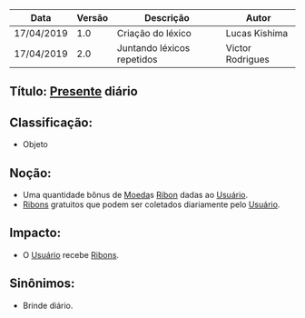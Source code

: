 | Data | Versão | Descrição | Autor |
|---|---|---|---|
| 17/04/2019 | 1.0 | Criação do léxico  | Lucas Kishima |
| 17/04/2019 | 2.0 | Juntando léxicos repetidos  | Victor Rodrigues |


## Título: [Presente](https://github.com/requisitos-2019-1/Ribon/blob/master/Modelagem%20de%20Requisitos/Lexicos/Doação.md) diário

## Classificação:

- Objeto

## Noção:

- Uma quantidade bônus de [Moeda](https://github.com/requisitos-2019-1/Ribon/blob/master/Modelagem%20de%20Requisitos/Lexicos/Ribon.md)s [Ribon](https://github.com/requisitos-2019-1/Ribon/blob/master/Modelagem%20de%20Requisitos/Lexicos/Ribon.md) dadas ao [Usuário](https://github.com/requisitos-2019-1/Ribon/blob/master/Modelagem%20de%20Requisitos/Lexicos/Usuário.md).
- [Ribons](https://github.com/requisitos-2019-1/Ribon/blob/master/Modelagem%20de%20Requisitos/Lexicos/Ribon.md) gratuitos que podem ser coletados diariamente pelo [Usuário](https://github.com/requisitos-2019-1/Ribon/blob/master/Modelagem%20de%20Requisitos/Lexicos/Usuário.md).

## Impacto:

- O [Usuário](https://github.com/requisitos-2019-1/Ribon/blob/master/Modelagem%20de%20Requisitos/Lexicos/Usuário.md) recebe [Ribons](https://github.com/requisitos-2019-1/Ribon/blob/master/Modelagem%20de%20Requisitos/Lexicos/Ribon.md).

## Sinônimos:

- Brinde diário.
